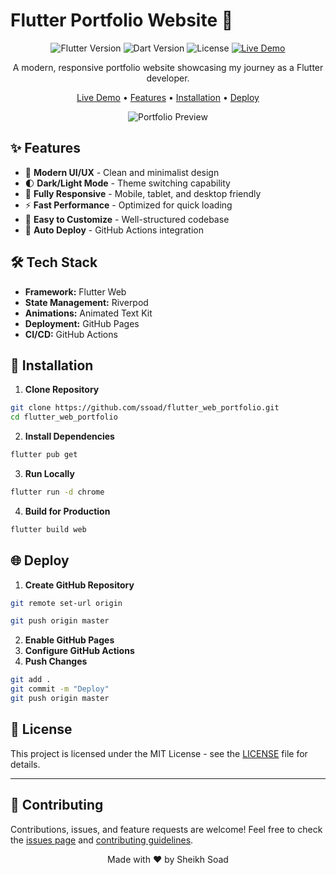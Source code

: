# Flutter Portfolio Website 🚀

<div align="center">

![Flutter Version](https://img.shields.io/badge/Flutter-3.27.1-blue.svg)
![Dart Version](https://img.shields.io/badge/Dart-3.3.1-blue.svg)
![License](https://img.shields.io/badge/license-MIT-purple.svg)
[![Live Demo](https://img.shields.io/badge/demo-live-green.svg)](https://ssoad.github.io/flutter_web_portfolio/)

A modern, responsive portfolio website showcasing my journey as a Flutter developer.

[Live Demo](https://ssoad.github.io/flutter_web_portfolio/) • [Features](#features) • [Installation](#installation) • [Deploy](#deploy)

![Portfolio Preview](assets/images/preview.png)

</div>

## ✨ Features

- 🎨 **Modern UI/UX** - Clean and minimalist design
- 🌓 **Dark/Light Mode** - Theme switching capability
- 📱 **Fully Responsive** - Mobile, tablet, and desktop friendly
- ⚡ **Fast Performance** - Optimized for quick loading
- 🔧 **Easy to Customize** - Well-structured codebase
- 🚀 **Auto Deploy** - GitHub Actions integration

## 🛠️ Tech Stack

- **Framework:** Flutter Web
- **State Management:** Riverpod
- **Animations:** Animated Text Kit
- **Deployment:** GitHub Pages
- **CI/CD:** GitHub Actions

## 🚀 Installation

1. **Clone Repository**
```bash
git clone https://github.com/ssoad/flutter_web_portfolio.git
cd flutter_web_portfolio
```

2. **Install Dependencies**
```bash
flutter pub get
```

3. **Run Locally**
```bash
flutter run -d chrome
```

4. **Build for Production**
```bash
flutter build web
```

## 🌐 Deploy

1. **Create GitHub Repository**
```bash
git remote set-url origin

git push origin master
```

2. **Enable GitHub Pages**
3. **Configure GitHub Actions**
4. **Push Changes**
```bash
git add .
git commit -m "Deploy"
git push origin master
```

## 📝 License

This project is licensed under the MIT License - see the [LICENSE](LICENSE) file for details.

</details>

---

## 🤝 Contributing

Contributions, issues, and feature requests are welcome!
Feel free to check the [issues page](url) and [contributing guidelines](url).

<div align="center">
Made with ❤️ by Sheikh Soad

</div>